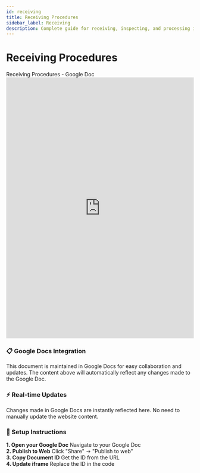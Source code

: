 ```yaml
---
id: receiving
title: Receiving Procedures
sidebar_label: Receiving
description: Complete guide for receiving, inspecting, and processing incoming equipment and materials
---
```


# Receiving Procedures

<div style={{
  background: "linear-gradient(135deg, #667eea 0%, #764ba2 100%)",
  padding: "2rem",
  borderRadius: "12px",
  marginBottom: "2rem",
  boxShadow: "0 8px 32px rgba(0, 0, 0, 0.1)"
}}>
  <div style={{
    background: "white",
    borderRadius: "8px",
    overflow: "hidden",
    boxShadow: "0 4px 20px rgba(0, 0, 0, 0.15)",
    border: "1px solid rgba(255, 255, 255, 0.2)"
  }}>
    <div style={{
      background: "linear-gradient(90deg, #f8f9fa 0%, #e9ecef 100%)",
      padding: "1rem 1.5rem",
      borderBottom: "1px solid #dee2e6",
      display: "flex",
      alignItems: "center",
      gap: "0.5rem"
    }}>
      <div style={{
        width: "12px",
        height: "12px",
        borderRadius: "50%",
        background: "#dc3545",
        boxShadow: "0 0 0 2px rgba(220, 53, 69, 0.2)"
      }}></div>
      <div style={{
        width: "12px",
        height: "12px",
        borderRadius: "50%",
        background: "#ffc107",
        boxShadow: "0 0 0 2px rgba(255, 193, 7, 0.2)"
      }}></div>
      <div style={{
        width: "12px",
        height: "12px",
        borderRadius: "50%",
        background: "#28a745",
        boxShadow: "0 0 0 2px rgba(40, 167, 69, 0.2)"
      }}></div>
      <span style={{
        marginLeft: "1rem",
        fontSize: "0.875rem",
        color: "#6c757d",
        fontWeight: "500"
      }}>Receiving Procedures - Google Doc</span>
    </div>
    <iframe 
      src="https://docs.google.com/document/d/YOUR_GOOGLE_DOC_ID/pub?embedded=true"
      width="100%" 
      height="700px" 
      frameBorder="0"
      style={{
        border: "none",
        display: "block"
      }}>
    </iframe>
  </div>
</div>

<div style={{
  display: "grid",
  gridTemplateColumns: "repeat(auto-fit, minmax(300px, 1fr))",
  gap: "1.5rem",
  marginTop: "2rem"
}}>
  <div style={{
    background: "linear-gradient(135deg, #667eea 0%, #764ba2 100%)",
    padding: "1.5rem",
    borderRadius: "8px",
    color: "white",
    boxShadow: "0 4px 15px rgba(102, 126, 234, 0.3)"
  }}>
    <h3 style={{margin: "0 0 1rem 0", fontSize: "1.1rem", fontWeight: "600"}}>
      📋 Google Docs Integration
    </h3>
    <p style={{margin: 0, fontSize: "0.9rem", lineHeight: "1.5", opacity: "0.9"}}>
      This document is maintained in Google Docs for easy collaboration and updates. 
      The content above will automatically reflect any changes made to the Google Doc.
    </p>
  </div>

  <div style={{
    background: "linear-gradient(135deg, #28a745 0%, #20c997 100%)",
    padding: "1.5rem",
    borderRadius: "8px",
    color: "white",
    boxShadow: "0 4px 15px rgba(40, 167, 69, 0.3)"
  }}>
    <h3 style={{margin: "0 0 1rem 0", fontSize: "1.1rem", fontWeight: "600"}}>
      ⚡ Real-time Updates
    </h3>
    <p style={{margin: 0, fontSize: "0.9rem", lineHeight: "1.5", opacity: "0.9"}}>
      Changes made in Google Docs are instantly reflected here. 
      No need to manually update the website content.
    </p>
  </div>
</div>

<div style={{
  background: "linear-gradient(135deg, #ffc107 0%, #fd7e14 100%)",
  padding: "1.5rem",
  borderRadius: "8px",
  marginTop: "1.5rem",
  boxShadow: "0 4px 15px rgba(255, 193, 7, 0.3)"
}}>
  <h3 style={{margin: "0 0 1rem 0", fontSize: "1.1rem", fontWeight: "600", color: "white"}}>
    🔧 Setup Instructions
  </h3>
  <div style={{
    display: "grid",
    gridTemplateColumns: "repeat(auto-fit, minmax(250px, 1fr))",
    gap: "1rem"
  }}>
    <div style={{
      background: "rgba(255, 255, 255, 0.1)",
      padding: "1rem",
      borderRadius: "6px",
      border: "1px solid rgba(255, 255, 255, 0.2)"
    }}>
      <strong style={{color: "white", display: "block", marginBottom: "0.5rem"}}>1. Open your Google Doc</strong>
      <span style={{color: "rgba(255, 255, 255, 0.8)", fontSize: "0.9rem"}}>Navigate to your Google Doc</span>
    </div>
    <div style={{
      background: "rgba(255, 255, 255, 0.1)",
      padding: "1rem",
      borderRadius: "6px",
      border: "1px solid rgba(255, 255, 255, 0.2)"
    }}>
      <strong style={{color: "white", display: "block", marginBottom: "0.5rem"}}>2. Publish to Web</strong>
      <span style={{color: "rgba(255, 255, 255, 0.8)", fontSize: "0.9rem"}}>Click "Share" → "Publish to web"</span>
    </div>
    <div style={{
      background: "rgba(255, 255, 255, 0.1)",
      padding: "1rem",
      borderRadius: "6px",
      border: "1px solid rgba(255, 255, 255, 0.2)"
    }}>
      <strong style={{color: "white", display: "block", marginBottom: "0.5rem"}}>3. Copy Document ID</strong>
      <span style={{color: "rgba(255, 255, 255, 0.8)", fontSize: "0.9rem"}}>Get the ID from the URL</span>
    </div>
    <div style={{
      background: "rgba(255, 255, 255, 0.1)",
      padding: "1rem",
      borderRadius: "6px",
      border: "1px solid rgba(255, 255, 255, 0.2)"
    }}>
      <strong style={{color: "white", display: "block", marginBottom: "0.5rem"}}>4. Update iframe</strong>
      <span style={{color: "rgba(255, 255, 255, 0.8)", fontSize: "0.9rem"}}>Replace the ID in the code</span>
    </div>
  </div>
</div>